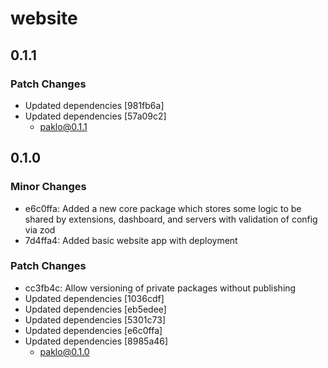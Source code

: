 # website

## 0.1.1

### Patch Changes

- Updated dependencies [981fb6a]
- Updated dependencies [57a09c2]
  - paklo@0.1.1

## 0.1.0

### Minor Changes

- e6c0ffa: Added a new core package which stores some logic to be shared by extensions, dashboard, and servers with validation of config via zod
- 7d4ffa4: Added basic website app with deployment

### Patch Changes

- cc3fb4c: Allow versioning of private packages without publishing
- Updated dependencies [1036cdf]
- Updated dependencies [eb5edee]
- Updated dependencies [5301c73]
- Updated dependencies [e6c0ffa]
- Updated dependencies [8985a46]
  - paklo@0.1.0
